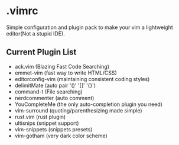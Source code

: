 # .vimrc
Simple configuration and plugin pack to make your vim a lightweight editor(Not a stupid IDE).

## Current Plugin List
- ack.vim (Blazing Fast Code Searching)
- emmet-vim (fast way to write HTML/CSS)
- editorconfig-vim (maintaining consistent coding styles)
- delimitMate (auto pair '()' '[]' '{}')
- command-t (File searching)
- nerdcommenter (auto comment)
- YouCompleteMe (the only auto-completion plugin you need)
- vim-surround (quoting/parenthesizing made simple)
- rust.vim (rust plugin)
- ultisnips (snippet support)
- vim-snippets (snippets presets)
- vim-gotham (very dark color scheme)
